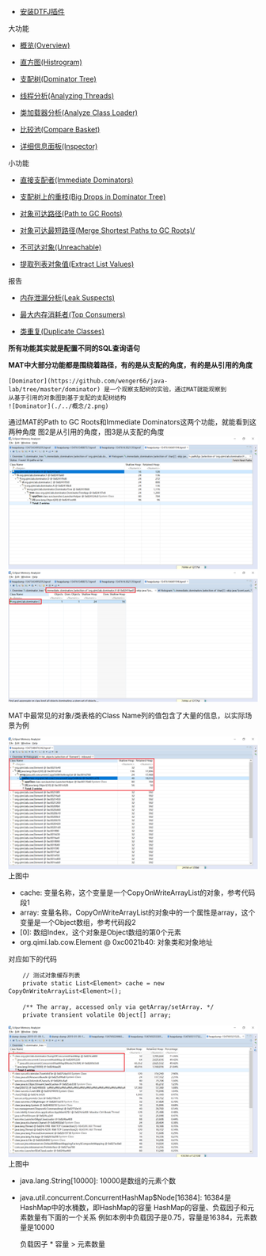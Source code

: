 
* [安装DTFJ插件](./Installing%20IBM%20DTFJ%20feature/README.md)

大功能

* [概览(Overview)](./Overview/README.md)

* [直方图(Histrogram)](./Histrogram/README.md)

* [支配树(Dominator Tree)](./Dominator%20Tree/README.md)

* [线程分析(Analyzing Threads)](./Analyzing%20Threads/README.md)

* [类加载器分析(Analyze Class Loader)](./Analyze%20Class%20Loader/README.md)

* [比较池(Compare Basket)](./Compare%20Basket/README.md)

* [详细信息面板(Inspector)](./Inspector/README.md)

小功能

* [直接支配者(Immediate Dominators)](./Immediate%20Dominators/README.md)

* [支配树上的重枝(Big Drops in Dominator Tree)](./Big%20Drops%20in%20Dominator%20Tree/README.md)

* [对象可达路径(Path to GC Roots)](./Path%20to%20GC%20Roots/README.md)

* [对象可达最短路径(Merge Shortest Paths to GC Roots)/](./Merge%20Shortest%20Paths%20to%20GC%20Roots/README.md)

* [不可达对象(Unreachable)](./Unreachable/README.md)

* [提取列表对象值(Extract List Values)](./Extract%20List%20Values/README.md)

报告

* [内存泄漏分析(Leak Suspects)](./Leak%20Suspects/README.md)

* [最大内存消耗者(Top Consumers)](./Top%20Consumers/README.md)

* [类重复(Duplicate Classes)](./Duplicate%20Classes/README.md)

**所有功能其实就是配置不同的SQL查询语句**

**MAT中大部分功能都是围绕着路径，有的是从支配的角度，有的是从引用的角度**

    [Dominator](https://github.com/wenger66/java-lab/tree/master/dominator) 是一个观察支配树的实验，通过MAT就能观察到
    从基于引用的对象图到基于支配的支配树结构
    ![Dominator](./../概念/2.png)

通过MAT的Path to GC Roots和Immediate Dominators这两个功能，就能看到这两种角度
图2是从引用的角度，图3是从支配的角度
 ![2](./2.png)
 ![3](./3.png)


MAT中最常见的对象/类表格的Class Name列的值包含了大量的信息，以实际场景为例

![Class Name](./1.png)
上图中
* cache: 变量名称，这个变量是一个CopyOnWriteArrayList的对象，参考代码段1
* array: 变量名称，CopyOnWriteArrayList的对象中的一个属性是array，这个变量是一个Object数组，参考代码段2
* \[0\]: 数组Index，这个对象是Object数组的第0个元素
* org.qimi.lab.cow.Element @ 0xc0021b40: 对象类和对象地址

对应如下的代码


        // 测试对象缓存列表
        private static List<Element> cache = new CopyOnWriteArrayList<Element>();
        
        /** The array, accessed only via getArray/setArray. */
        private transient volatile Object[] array;
        
![Class Name](./4.png)
上图中
* java.lang.String[10000]: 10000是数组的元素个数
* java.util.concurrent.ConcurrentHashMap$Node[16384]: 16384是HashMap中的水桶数，即HashMap的容量
HashMap的容量、负载因子和元素数量有下面的一个关系
例如本例中负载因子是0.75，容量是16384，元素数量是10000


     负载因子 * 容量 > 元素数量
    





